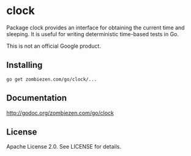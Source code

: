 # clock

Package clock provides an interface for obtaining the current time and sleeping.  It is
useful for writing deterministic time-based tests in Go.

This is not an official Google product.

## Installing

    go get zombiezen.com/go/clock/...

## Documentation

http://godoc.org/zombiezen.com/go/clock

## License

Apache License 2.0.  See LICENSE for details.
